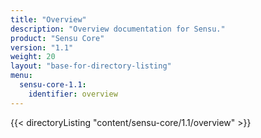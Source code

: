 ```yaml
---
title: "Overview"
description: "Overview documentation for Sensu."
product: "Sensu Core"
version: "1.1"
weight: 20
layout: "base-for-directory-listing"
menu:
  sensu-core-1.1:
    identifier: overview
---
```


{{< directoryListing "content/sensu-core/1.1/overview" >}}
